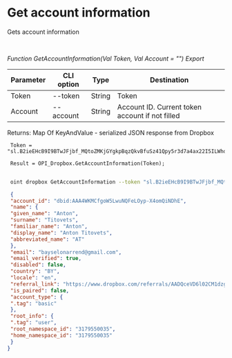 ﻿---
sidebar_position: 4
---

# Get account information
 Gets account information




<br/>


*Function GetAccountInformation(Val Token, Val Account = "") Export*

 | Parameter | CLI option | Type | Destination |
 |-|-|-|-|
 | Token | --token | String | Token |
 | Account | --account | String | Account ID. Current token account if not filled |

 
 Returns: Map Of KeyAndValue - serialized JSON response from Dropbox


```bsl title="Code example"
 Token = "sl.B2ieEHcB9I9BTwJFjbf_MQtoZMKjGYgkpBqzQkvBfuSz41Qpy5r3d7a4ax22I5ILWhd9KLbN5L...";
 
 Result = OPI_Dropbox.GetAccountInformation(Token);
```
	


```sh title="CLI command example"
 
 oint dropbox GetAccountInformation --token "sl.B2ieEHcB9I9BTwJFjbf_MQtoZMKjGYgkpBqzQkvBfuSz41Qpy5r3d7a4ax22I5ILWhd9KLbN5L..." --account %account%

```

```json title="Result"
 {
 "account_id": "dbid:AAA4WKMCfgoW5LwuNQFeLOyp-X4omQiNDhE",
 "name": {
 "given_name": "Anton",
 "surname": "Titovets",
 "familiar_name": "Anton",
 "display_name": "Anton Titovets",
 "abbreviated_name": "AT"
 },
 "email": "bayselonarrend@gmail.com",
 "email_verified": true,
 "disabled": false,
 "country": "BY",
 "locale": "en",
 "referral_link": "https://www.dropbox.com/referrals/AADQceVD6l02CM1dzgLM7s_o8gdaPXKc7oM?src=app9-2724483",
 "is_paired": false,
 "account_type": {
 ".tag": "basic"
 },
 "root_info": {
 ".tag": "user",
 "root_namespace_id": "3179550035",
 "home_namespace_id": "3179550035"
 }
}
```
